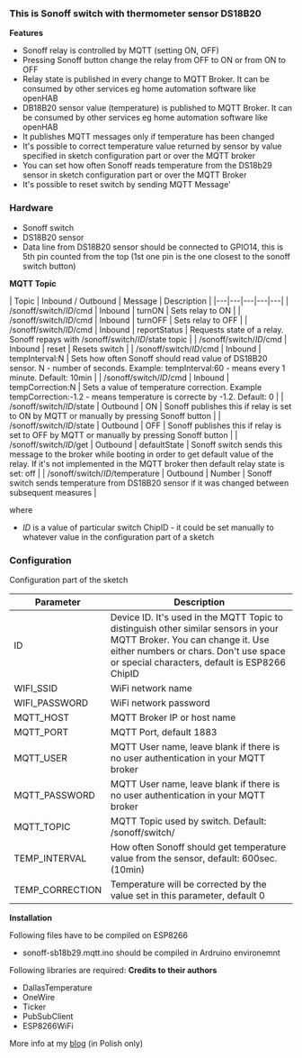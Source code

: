 ### This is Sonoff switch with thermometer sensor DS18B20

**Features**
* Sonoff relay is controlled by MQTT (setting ON, OFF)
* Pressing Sonoff button change the relay from OFF to ON or from ON to OFF
* Relay state is published in every change to MQTT Broker. It can be consumed by other services eg home automation software like openHAB
* DB18B20 sensor value (temperature) is published to MQTT Broker. It can be consumed by other services eg home automation software like openHAB
* It publishes MQTT messages only if temperature has been changed
* It's possible to correct temperature value returned by sensor by value specified in sketch configuration part or over the MQTT broker
* You can set how often Sonoff reads temperature from the DS18b29 sensor in sketch configuration part or over the MQTT Broker
* It's possible to reset switch by sending MQTT Message'

### Hardware
* Sonoff switch
* DS18B20 sensor
* Data line from DS18B20 sensor  should be connected to GPIO14, this is 5th pin counted from the top (1st one pin is the one closest to the sonoff switch button)


**MQTT Topic** 

| Topic  | Inbound / Outbound | Message | Description |
|---|---|---|---|---| 
| /sonoff/switch/*ID*/cmd | Inbound | turnON | Sets relay to ON  | 
| /sonoff/switch/*ID*/cmd | Inbound | turnOFF | Sets relay to OFF | 
| /sonoff/switch/*ID*/cmd | Inbound | reportStatus | Requests state of a relay. Sonoff repays with /sonoff/switch/*ID*/state topic | 
| /sonoff/switch/*ID*/cmd | Inbound | reset |  Resets switch | 
| /sonoff/switch/*ID*/cmd | Inbound | tempInterval:N |  Sets how often Sonoff should read value of DS18B20 sensor. N - number of seconds. Example: tempInterval:60 - means every 1 minute. Default: 10min  | 
| /sonoff/switch/*ID*/cmd | Inbound | tempCorrection:N |  Sets a value of temperature correction. Example tempCorrection:-1.2 - means temperature is correcte by -1.2. Default: 0 | 
| /sonoff/switch/*ID*/state | Outbound | ON | Sonoff  publishes this if relay is set to ON by MQTT or manually by pressing Sonoff button |
| /sonoff/switch/*ID*/state | Outbound | OFF | Sonoff  publishes this if relay is set to OFF by MQTT or manually by pressing Sonoff button |
| /sonoff/switch/*ID*/get | Outbound | defaultState | Sonoff switch sends this message to the broker while booting in order to get default value of the relay. If it's not implemented in the MQTT broker then default relay state is set: off | 
| /sonoff/switch/*ID*/temperature | Outbound | Number | Sonoff switch sends temperature from DS18B20 sensor if it was changed between subsequent measures | 


where 
*  _ID_ is a value of particular switch ChipID - it could be set manually to whatever value in the configuration part of a sketch


### Configuration
Configuration part of the sketch

| Parameter  | Description |
|---|---|
| ID | Device ID. It's used in the MQTT Topic to distinguish other similar sensors in your MQTT Broker. You can change it. Use either numbers or chars. Don't use space or special characters, default is ESP8266 ChipID |
| WIFI_SSID  | WiFi network name |
| WIFI_PASSWORD   | WiFi network password |
| MQTT_HOST  | MQTT Broker IP or host name |
| MQTT_PORT  | MQTT Port, default 1883 |
| MQTT_USER  | MQTT User name, leave blank if there is no user authentication in your MQTT broker |
| MQTT_PASSWORD  | MQTT User name, leave blank if there is no user authentication in your MQTT broker |
| MQTT_TOPIC  | MQTT Topic used by switch. Default: /sonoff/switch/ |
| TEMP_INTERVAL  | How often Sonoff should get temperature value from the sensor, default: 600sec. (10min) |
| TEMP_CORRECTION   | Temperature will be corrected by the value set in this parameter, default 0 |

**Installation**

Following files have to be compiled on ESP8266
* sonoff-sb18b29.mqtt.ino should be compiled in Ardruino environemnt

Following libraries are required: **Credits to their authors**
* DallasTemperature
* OneWire
* Ticker
* PubSubClient
* ESP8266WiFi


More info at my [blog](http://smart-house.adrian.czabanowski.com/sonoff-mqtt-ds18b20-oprogramowanie/) (in Polish only)